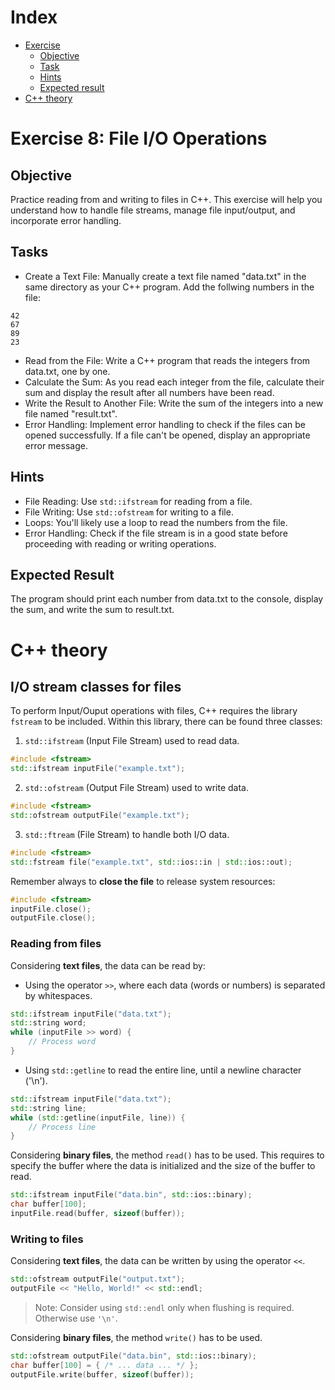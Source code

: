 # Index

- [Exercise](#exercise-8-file-io-operations)
    - [Objective](#objective)
    - [Task](#task)
    - [Hints](#hints)
    - [Expected result](#expected-result)
- [C++ theory](#c-theory)

# Exercise 8: File I/O Operations
## Objective
Practice reading from and writing to files in C++. This exercise will help you understand how to handle file streams, manage file input/output, and incorporate error handling.

## Tasks

- Create a Text File: Manually create a text file named "data.txt" in the same directory as your C++ program. Add the follwing numbers in the file:

```commandline
42
67
89
23
```

- Read from the File:  Write a C++ program that reads the integers from data.txt, one by one.
- Calculate the Sum: As you read each integer from the file, calculate their sum and display the result after all numbers have been read.
- Write the Result to Another File: Write the sum of the integers into a new file named "result.txt".
- Error Handling: Implement error handling to check if the files can be opened successfully. If a file can't be opened, display an appropriate error message.

## Hints

- File Reading: Use `std::ifstream` for reading from a file.
- File Writing: Use `std::ofstream` for writing to a file.
- Loops: You'll likely use a loop to read the numbers from the file.
- Error Handling: Check if the file stream is in a good state before proceeding with reading or writing operations.


## Expected Result
The program should print each number from data.txt to the console, display the sum, and write the sum to result.txt.

# C++ theory

## I/O stream classes for files

To perform Input/Ouput operations with files, C++ requires the library `fstream` to be included.
Within this library, there can be found three classes:

1. `std::ifstream` (Input File Stream) used to read data.

```cpp
#include <fstream>
std::ifstream inputFile("example.txt");
```

2. `std::ofstream` (Output File Stream) used to write data.

```cpp
#include <fstream>
std::ofstream outputFile("example.txt");
```

3. `std::ftream` (File Stream) to handle both I/O data.

```cpp
#include <fstream>
std::fstream file("example.txt", std::ios::in | std::ios::out);
```

Remember always to **close the file** to release system resources:

```cpp
#include <fstream>
inputFile.close();
outputFile.close();
```

### Reading from files

Considering **text files**, the data can be read by:

- Using the operator `>>`, where each data (words or numbers) is separated by whitespaces.

```cpp
std::ifstream inputFile("data.txt");
std::string word;
while (inputFile >> word) {
    // Process word
}
```

- Using `std::getline` to read the entire line, until a newline character ('\n').

```cpp
std::ifstream inputFile("data.txt");
std::string line;
while (std::getline(inputFile, line)) {
    // Process line
}
```

Considering **binary files**, the method `read()` has to be used.
This requires to specify the buffer where the data is initialized and the size of the buffer to read.

```cpp
std::ifstream inputFile("data.bin", std::ios::binary);
char buffer[100];
inputFile.read(buffer, sizeof(buffer));
```

### Writing to files

Considering **text files**, the data can be written by using the operator `<<`.

```cpp
std::ofstream outputFile("output.txt");
outputFile << "Hello, World!" << std::endl;
```

> Note: Consider using `std::endl` only when flushing is required. Otherwise use `'\n'`.

Considering **binary files**, the method `write()` has to be used.

```cpp
std::ofstream outputFile("data.bin", std::ios::binary);
char buffer[100] = { /* ... data ... */ };
outputFile.write(buffer, sizeof(buffer));
```